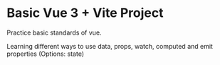 # Basic Vue 3 + Vite Project

Practice basic standards of vue.

Learning different ways to use data, props, watch, computed and emit properties (Options: state)


